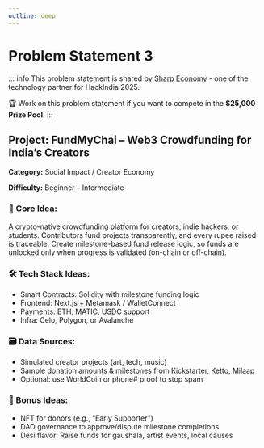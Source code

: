 ```yaml
---
outline: deep
---
```


# Problem Statement 3

::: info
This problem statement is shared by [Sharp Economy](https://sharpeconomy.org/)  - one of the technology partner for HackIndia 2025.

🏆 Work on this problem statement if you want to compete in the **$25,000 Prize Pool**. 
:::

## Project: FundMyChai – Web3 Crowdfunding for India’s Creators

**Category:** Social Impact / Creator Economy

**Difficulty:** Beginner – Intermediate

### 🧠 Core Idea:
A crypto-native crowdfunding platform for creators, indie hackers, or students. Contributors fund projects transparently, and every rupee raised is traceable. Create milestone-based fund release logic, so funds are unlocked only when progress is validated (on-chain or off-chain).

### 🛠️ Tech Stack Ideas:
- Smart Contracts: Solidity with milestone funding logic
- Frontend: Next.js + Metamask / WalletConnect
- Payments: ETH, MATIC, USDC support
- Infra: Celo, Polygon, or Avalanche

### 🗃️ Data Sources:
- Simulated creator projects (art, tech, music)
- Sample donation amounts & milestones from Kickstarter, Ketto, Milaap
- Optional: use WorldCoin or phone# proof to stop spam

### 🧩 Bonus Ideas:
- NFT for donors (e.g., “Early Supporter”)
- DAO governance to approve/dispute milestone completions
- Desi flavor: Raise funds for gaushala, artist events, local causes




